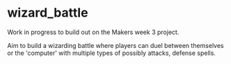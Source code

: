 # wizard_battle

Work in progress to build out on the Makers week 3 project. 

Aim to build a wizarding battle where players can duel between themselves or the 'computer' with multiple types of possibly attacks, defense spells. 
